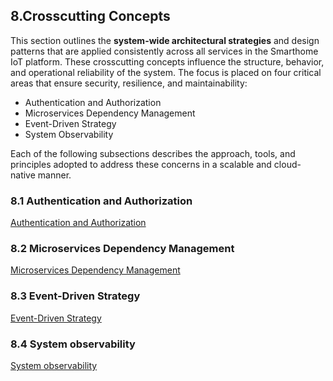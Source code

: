 ## 8.Crosscutting Concepts

This section outlines the **system-wide architectural strategies** and design patterns that are applied consistently across all services in the Smarthome IoT platform. These crosscutting concepts influence the structure, behavior, and operational reliability of the system. The focus is placed on four critical areas that ensure security, resilience, and maintainability:

- Authentication and Authorization
- Microservices Dependency Management
- Event-Driven Strategy
- System Observability

Each of the following subsections describes the approach, tools, and principles adopted to address these concerns in a scalable and cloud-native manner.

### 8.1 Authentication and Authorization

[Authentication and Authorization](./81-authentication-and-authorization.md)

### 8.2 Microservices Dependency Management

[Microservices Dependency Management](./82-microservices-dependency-management.md)

### 8.3 Event-Driven Strategy

[Event-Driven Strategy](./83-event-driven-strategy.md)

### 8.4 System observability

[System observability](./84-system-observability.md)
